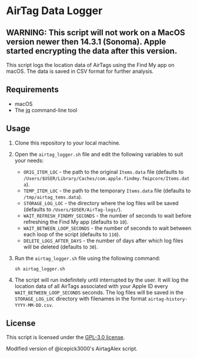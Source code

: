 # AirTag Data Logger
## WARNING: This script will not work on a MacOS version newer then 14.3.1 (Sonoma). Apple started encrypting the data after this version.

This script logs the location data of AirTags using the Find My app on macOS. The data is saved in CSV format for further analysis.

## Requirements

- macOS
- The [jq](https://stedolan.github.io/jq/) command-line tool

## Usage

1. Clone this repository to your local machine.

2. Open the `airtag_logger.sh` file and edit the following variables to suit your needs:
    - `ORIG_ITEM_LOC` - the path to the original `Items.data` file (defaults to `/Users/$USER/Library/Caches/com.apple.findmy.fmipcore/Items.data`).
    - `TEMP_ITEM_LOC` - the path to the temporary `Items.data` file (defaults to `/tmp/airtag_tems.data`).
    - `STORAGE_LOG_LOC` - the directory where the log files will be saved (defaults to `/Users/$USER/AirTag-logs/`).
    - `WAIT_REFRESH_FINDMY_SECONDS` - the number of seconds to wait before refreshing the Find My app (defaults to `10`).
    - `WAIT_BETWEEN_LOOP_SECONDS` - the number of seconds to wait between each loop of the script (defaults to `110`).
    - `DELETE_LOGS_AFTER_DAYS` - the number of days after which log files will be deleted (defaults to `30`).

3. Run the `airtag_logger.sh` file using the following command:
    ```
    sh airtag_logger.sh
    ```

4. The script will run indefinitely until interrupted by the user. It will log the location data of all AirTags associated with your Apple ID every `WAIT_BETWEEN_LOOP_SECONDS` seconds. The log files will be saved in the `STORAGE_LOG_LOC` directory with filenames in the format `airtag-history-YYYY-MM-DD.csv`.

## License

This script is licensed under the [GPL-3.0 license](LICENSE).

Modified version of @icepick3000's AirtagAlex script.
